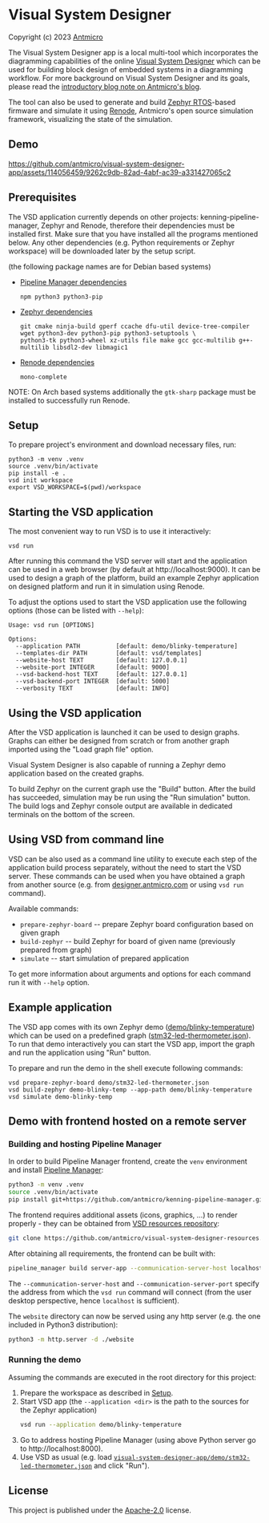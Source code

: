 # Visual System Designer

Copyright (c) 2023 [Antmicro](https://www.antmicro.com)

The Visual System Designer app is a local multi-tool which incorporates the diagramming capabilities of the online [Visual System Designer](https://designer.antmicro.com/) which can be used for building block design of embedded systems in a diagramming workflow.
For more background on Visual System Designer and its goals, please read the [introductory blog note on Antmicro's blog](https://antmicro.com/blog/2023/09/build-embedded-systems-with-vsd/).

The tool can also be used to generate and build [Zephyr RTOS](https://zephyrproject.org/)-based firmware and simulate it using [Renode](https://www.renode.io), Antmicro's open source simulation framework, visualizing the state of the simulation.

## Demo

https://github.com/antmicro/visual-system-designer-app/assets/114056459/9262c9db-82ad-4abf-ac39-a331427065c2

## Prerequisites

The VSD application currently depends on other projects: kenning-pipeline-manager, Zephyr and Renode, therefore their dependencies must be installed first.
Make sure that you have installed all the programs mentioned below.
Any other dependencies (e.g. Python requirements or Zephyr workspace) will be downloaded later by the setup script.

(the following package names are for Debian based systems)

* [Pipeline Manager dependencies](https://github.com/antmicro/kenning-pipeline-manager#prerequisites)

  ```
  npm python3 python3-pip
  ```
* [Zephyr dependencies](https://docs.zephyrproject.org/latest/develop/getting_started/index.html#install-dependencies)

  ```
  git cmake ninja-build gperf ccache dfu-util device-tree-compiler wget python3-dev python3-pip python3-setuptools \
  python3-tk python3-wheel xz-utils file make gcc gcc-multilib g++-multilib libsdl2-dev libmagic1
  ```
* [Renode dependencies](https://github.com/renode/renode#installing-dependencies)

  ```
  mono-complete
  ```

NOTE: On Arch based systems additionally the `gtk-sharp` package must be installed to successfully run Renode.

## Setup

To prepare project's environment and download necessary files, run:

```
python3 -m venv .venv
source .venv/bin/activate
pip install -e .
vsd init workspace
export VSD_WORKSPACE=$(pwd)/workspace
```

## Starting the VSD application

The most convenient way to run VSD is to use it interactively:

```
vsd run
```

After running this command the VSD server will start and the application can be used in a web browser (by default at http://localhost:9000).
It can be used to design a graph of the platform, build an example Zephyr application on designed platform and run it in simulation using Renode.

To adjust the options used to start the VSD application use the following options (those can be listed with `--help`):

```
Usage: vsd run [OPTIONS]

Options:
  --application PATH          [default: demo/blinky-temperature]
  --templates-dir PATH        [default: vsd/templates]
  --website-host TEXT         [default: 127.0.0.1]
  --website-port INTEGER      [default: 9000]
  --vsd-backend-host TEXT     [default: 127.0.0.1]
  --vsd-backend-port INTEGER  [default: 5000]
  --verbosity TEXT            [default: INFO]
```

## Using the VSD application

After the VSD application is launched it can be used to design graphs.
Graphs can either be designed from scratch or from another graph imported using the "Load graph file" option.

Visual System Designer is also capable of running a Zephyr demo application based on the created graphs.

To build Zephyr on the current graph use the "Build" button.
After the build has succeeded, simulation may be run using the "Run simulation" button.
The build logs and Zephyr console output are available in dedicated terminals on the bottom of the screen.

## Using VSD from command line

VSD can be also used as a command line utility to execute each step of the application build process separately, without the need to start the VSD server.
These commands can be used when you have obtained a graph from another source (e.g. from [designer.antmicro.com](https://designer.antmicro.com) or using `vsd run` command).

Available commands:

- `prepare-zephyr-board` -- prepare Zephyr board configuration based on given graph
- `build-zephyr` -- build Zephyr for board of given name (previously prepared from graph)
- `simulate` -- start simulation of prepared application

To get more information about arguments and options for each command run it with `--help` option.

## Example application

The VSD app comes with its own Zephyr demo ([demo/blinky-temperature](./demo/blinky-temperature/)) which can be used on a predefined graph ([stm32-led-thermometer.json](./demo/stm32-led-thermometer.json)).
To run that demo interactively you can start the VSD app, import the graph and run the application using "Run" button.

To prepare and run the demo in the shell execute following commands:

```
vsd prepare-zephyr-board demo/stm32-led-thermometer.json
vsd build-zephyr demo-blinky-temp --app-path demo/blinky-temperature
vsd simulate demo-blinky-temp
```

## Demo with frontend hosted on a remote server

### Building and hosting Pipeline Manager

In order to build Pipeline Manager frontend, create the `venv` environment and install [Pipeline Manager](https://github.com/antmicro/kenning-pipeline-manager):

```sh
python3 -m venv .venv
source .venv/bin/activate
pip install git+https://github.com/antmicro/kenning-pipeline-manager.git
```

The frontend requires additional assets (icons, graphics, ...) to render properly - they can be obtained from [VSD resources repository](https://github.com/antmicro/visual-system-designer-resources):

```sh
git clone https://github.com/antmicro/visual-system-designer-resources.git
```

After obtaining all requirements, the frontend can be built with:

```sh
pipeline_manager build server-app --communication-server-host localhost --communication-server-port 9000 --output-directory website --workspace-directory pm-workspace --assets-directory visual-system-designer-resources/assets/
```

The `--communication-server-host` and `--communication-server-port` specify the address from which the `vsd run` command will connect (from the user desktop perspective, hence `localhost` is sufficient).

The `website` directory can now be served using any http server (e.g. the one included in Python3 distribution):

```sh
python3 -m http.server -d ./website
```

### Running the demo

Assuming the commands are executed in the root directory for this project:

1. Prepare the workspace as described in [Setup](#setup).
1. Start VSD app (the `--application <dir>` is the path to the sources for the Zephyr application)
    ```sh
    vsd run --application demo/blinky-temperature
    ```
2. Go to address hosting Pipeline Manager (using above Python server go to http://localhost:8000).
3. Use VSD as usual (e.g. load [`visual-system-designer-app/demo/stm32-led-thermometer.json`](visual-system-designer-app/demo/stm32-led-thermometer.json) and click "Run").

## License

This project is published under the [Apache-2.0](LICENSE) license.

